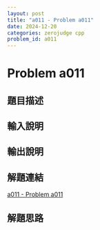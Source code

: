 ```yaml
---
layout: post
title: "a011 - Problem a011"
date: 2024-12-20
categories: zerojudge cpp
problem_id: a011
---
```


# Problem a011

## 題目描述



## 輸入說明



## 輸出說明



## 解題連結

[a011 - Problem a011](https://zerojudge.tw/ShowProblem?problemid=a011)

## 解題思路

